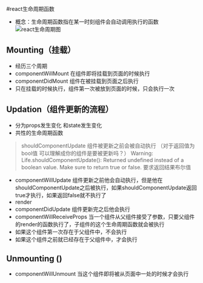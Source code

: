 #react生命周期函数
 - 概念：生命周期函数指在某一时刻组件会自动调用执行的函数
![react生命周期图](http://ask.qcloudimg.com/http-save/developer-news/6zev9uudex.jpeg)
 ## Mounting（挂载）
 - 经历三个周期
 - componentWillMount 在组件即将挂载到页面的时候执行
 - componentDidMount  组件在被挂载到页面之后执行
 - 只在挂载的时候执行，组件第一次被放到页面的时候，只会执行一次
 ## Updation（组件更新的流程）
 - 分为props发生变化 和state发生变化
 - 共性的生命周期函数
  >shouldComponentUpdate 组件被更新之前会被自动执行 （对于返回值为bool值 可以理解成你的组件是要被更新吗？）
Warning: Life.shouldComponentUpdate(): Returned undefined instead of a boolean value. Make sure to return true or false. 
要求返回结果布尔值
 - componentWillUpdate 组件更新之前他会自动执行，但是他在shouldComponentUpdate之后被执行，如果shouldComponentUpdate返回true才执行，如果返回false就不执行了
 - render
 - componentDidUpdate 组件更新完之后他会执行
 - componentWillReceiveProps 当一个组件从父组件接受了参数，只要父组件的render的函数执行了，子组件的这个生命周期函数就会被执行
 - 如果这个组件第一次存在于父组件中，不会执行
 - 如果这个组件之前就已经存在于父组件中，才会执行

 ## Unmounting ()
  - componentWillUnmount 当这个组件即将被从页面中一处的时候才会执行
